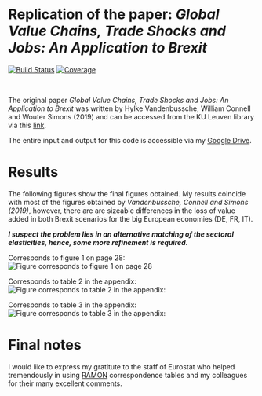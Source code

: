 # Replication of the paper: *Global Value Chains, Trade Shocks and Jobs: An Application to Brexit*

[![Build Status](https://github.com/forsthuber92/WIOD_brexit.jl/workflows/CI/badge.svg)](https://github.com/forsthuber92/WIOD_brexit.jl/actions)
[![Coverage](https://codecov.io/gh/forsthuber92/WIOD_brexit.jl/branch/master/graph/badge.svg)](https://codecov.io/gh/forsthuber92/WIOD_brexit.jl)

<br/>

The original paper *Global Value Chains, Trade Shocks and Jobs: An Application to Brexit* was written by Hylke Vandenbussche, William Connell and Wouter Simons (2019) and 
can be accessed from the KU Leuven library via this [link](https://lirias.kuleuven.be/retrieve/535608).

The entire input and output for this code is accessible via my [Google Drive](https://drive.google.com/drive/folders/18siumEZlDlu2N4TaKuEF4vds1VpMQJU-?usp=sharing).

# Results

The following figures show the final figures obtained. My results coincide with most of the figures obtained by *Vandenbussche, Connell and Simons (2019)*, 
however, there are are sizeable differences in the loss of value added in both Brexit scenarios for the big European economies (DE, FR, IT).

***I suspect the problem lies in an alternative matching of the sectoral elasticities, hence, some more refinement is required.***

Corresponds to figure 1 on page 28:
![Figure corresponds to figure 1 on page 28](https://raw.githubusercontent.com/forsthuber92/WIOD_brexit.jl/main/images/figure1.png)
<br/>

Corresponds to table 2 in the appendix:
![Figure corresponds to table 2 in the appendix:](https://raw.githubusercontent.com/forsthuber92/WIOD_brexit.jl/main/images/soft_total.png)
<br/>

Corresponds to table 3 in the appendix:
![Figure corresponds to table 3 in the appendix:](https://raw.githubusercontent.com/forsthuber92/WIOD_brexit.jl/main/images/hard_total.png)
<br/>

# Final notes

I would like to express my gratitute to the staff of Eurostat who helped tremendously in using 
[RAMON](https://ec.europa.eu/eurostat/ramon/index.cfm?TargetUrl=DSP_PUB_WELC) correspondence tables and my colleagues for their many excellent comments.
